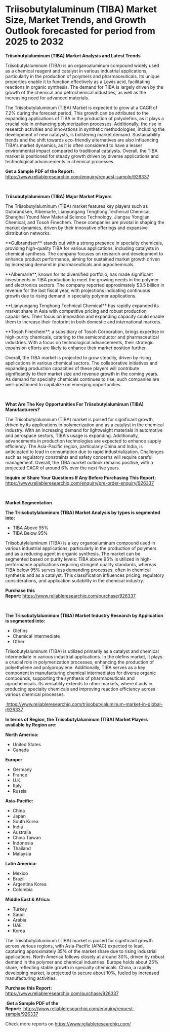 <p><h1>Triisobutylaluminum (TIBA) Market Size, Market Trends, and Growth Outlook forecasted for period from 2025 to 2032</h1></p><p><strong>Triisobutylaluminum (TIBA) Market Analysis and Latest Trends</strong></p>
<p><p>Triisobutylaluminum (TIBA) is an organoaluminum compound widely used as a chemical reagent and catalyst in various industrial applications, particularly in the production of polymers and pharmaceuticals. Its unique properties enable it to function effectively as a Lewis acid, facilitating reactions in organic synthesis. The demand for TIBA is largely driven by the growth of the chemical and petrochemical industries, as well as the increasing need for advanced materials.</p><p>The Triisobutylaluminum (TIBA) Market is expected to grow at a CAGR of 7.2% during the forecast period. This growth can be attributed to the expanding applications of TIBA in the production of polyolefins, as it plays a crucial role in enhancing polymerization processes. Additionally, the rise in research activities and innovations in synthetic methodologies, including the development of new catalysts, is bolstering market demand. Sustainability trends and the shift towards eco-friendly alternatives are also influencing TIBA's market dynamics, as it is often considered to have a lesser environmental impact compared to traditional catalysts. Overall, the TIBA market is positioned for steady growth driven by diverse applications and technological advancements in chemical processes.</p></p>
<p><strong>Get a Sample PDF of the Report:&nbsp;</strong> <a href="https://www.reliableresearchiq.com/enquiry/request-sample/926337?utm_campaign=3073&utm_medium=2&utm_source=Github&utm_content=ia&utm_term=24032025&utm_id=triisobutylaluminum-tiba">https://www.reliableresearchiq.com/enquiry/request-sample/926337</a></p>
<p>&nbsp;</p>
<p><strong>Triisobutylaluminum (TIBA) Major Market Players</strong></p>
<p><p>The Triisobutylaluminum (TIBA) market features key players such as Gulbrandsen, Albemarle, Lianyungang Tenghong Technical Chemical, Shanghai Yound New Material Science Technology, Jiangsu Yongjian Chemical, and Tosoh Finechem. These companies are pivotal in shaping the market dynamics, driven by their innovative offerings and expansive distribution networks.</p><p>**Gulbrandsen** stands out with a strong presence in specialty chemicals, providing high-quality TIBA for various applications, including catalysts in chemical synthesis. The company focuses on research and development to enhance product performance, aiming for sustained market growth driven by increasing demand in pharmaceuticals and agrochemicals.</p><p>**Albemarle**, known for its diversified portfolio, has made significant investments in TIBA production to meet the growing needs in the polymer and electronics sectors. The company reported approximately $3.5 billion in revenue for the last fiscal year, with projections indicating continuous growth due to rising demand in specialty polymer applications.</p><p>**Lianyungang Tenghong Technical Chemical** has rapidly expanded its market share in Asia with competitive pricing and robust production capabilities. Their focus on innovation and expanding capacity could enable them to increase their footprint in both domestic and international markets.</p><p>**Tosoh Finechem**, a subsidiary of Tosoh Corporation, brings expertise in high-purity chemicals, catering to the semiconductor and pharmaceutical industries. With a focus on technological advancements, their strategic expansion efforts are likely to enhance their market position further.</p><p>Overall, the TIBA market is projected to grow steadily, driven by rising applications in various chemical sectors. The collaborative initiatives and expanding production capacities of these players will contribute significantly to their market size and revenue growth in the coming years. As demand for specialty chemicals continues to rise, such companies are well-positioned to capitalize on emerging opportunities.</p></p>
<p>&nbsp;</p>
<p><strong>What Are The Key Opportunities For Triisobutylaluminum (TIBA) Manufacturers?</strong></p>
<p><p>The Triisobutylaluminum (TIBA) market is poised for significant growth, driven by its applications in polymerization and as a catalyst in the chemical industry. With an increasing demand for lightweight materials in automotive and aerospace sectors, TIBA's usage is expanding. Additionally, advancements in production technologies are expected to enhance supply efficiency. The Asia-Pacific region, particularly China and India, is anticipated to lead in consumption due to rapid industrialization. Challenges such as regulatory constraints and safety concerns will require careful management. Overall, the TIBA market outlook remains positive, with a projected CAGR of around 6% over the next five years.</p></p>
<p><strong>Inquire or Share Your Questions If Any Before Purchasing This Report:</strong> <a href="https://www.reliableresearchiq.com/enquiry/pre-order-enquiry/926337?utm_campaign=3073&utm_medium=2&utm_source=Github&utm_content=ia&utm_term=24032025&utm_id=triisobutylaluminum-tiba">https://www.reliableresearchiq.com/enquiry/pre-order-enquiry/926337</a></p>
<p>&nbsp;</p>
<p><strong>Market Segmentation</strong></p>
<p><strong>The Triisobutylaluminum (TIBA) Market Analysis by types is segmented into:</strong></p>
<p><ul><li>TIBA Above 95%</li><li>TIBA Below 95%</li></ul></p>
<p><p>Triisobutylaluminum (TIBA) is a key organoaluminum compound used in various industrial applications, particularly in the production of polymers and as a reducing agent in organic synthesis. The market can be segmented based on purity levels: TIBA above 95% is utilized in high-performance applications requiring stringent quality standards, whereas TIBA below 95% serves less demanding processes, often in chemical synthesis and as a catalyst. This classification influences pricing, regulatory considerations, and application suitability in the chemical industry.</p></p>
<p><strong>Purchase this Report:&nbsp;</strong><a href="https://www.reliableresearchiq.com/purchase/926337?utm_campaign=3073&utm_medium=2&utm_source=Github&utm_content=ia&utm_term=24032025&utm_id=triisobutylaluminum-tiba">https://www.reliableresearchiq.com/purchase/926337</a></p>
<p>&nbsp;</p>
<p><strong>The Triisobutylaluminum (TIBA) Market Industry Research by Application is segmented into:</strong></p>
<p><ul><li>Olefins</li><li>Chemical Intermediate</li><li>Other</li></ul></p>
<p><p>Triisobutylaluminum (TIBA) is utilized primarily as a catalyst and chemical intermediate in various industrial applications. In the olefins market, it plays a crucial role in polymerization processes, enhancing the production of polyethylene and polypropylene. Additionally, TIBA serves as a key component in manufacturing chemical intermediates for diverse organic compounds, supporting the synthesis of pharmaceuticals and agrochemicals. Its versatility extends to other markets, where it aids in producing specialty chemicals and improving reaction efficiency across various chemical processes.</p></p>
<p><a href="https://www.reliableresearchiq.com/triisobutylaluminum-market-in-global-r926337?utm_campaign=3073&utm_medium=2&utm_source=Github&utm_content=ia&utm_term=24032025&utm_id=triisobutylaluminum-tiba">&nbsp;https://www.reliableresearchiq.com/triisobutylaluminum-market-in-global-r926337</a></p>
<p><strong>In terms of Region, the Triisobutylaluminum (TIBA) Market Players available by Region are:</strong></p>
<p>
    <p> <strong> North America: </strong>
        <ul>
            <li>United States</li>
            <li>Canada</li>
        </ul>
        </p> 
    <p> <strong> Europe: </strong>
        <ul>
            <li>Germany</li>
            <li>France</li>
            <li>U.K.</li>
            <li>Italy</li>
            <li>Russia</li>
        </ul>
        </p> 
    <p> <strong> Asia-Pacific: </strong>
        <ul>
            <li>China</li>
            <li>Japan</li>
            <li>South Korea</li>
            <li>India</li>
            <li>Australia</li>
            <li>China Taiwan</li>
            <li>Indonesia</li>
            <li>Thailand</li>
            <li>Malaysia</li>
        </ul>
        </p> 
    <p> <strong> Latin America: </strong>
        <ul>
            <li>Mexico</li>
            <li>Brazil</li>
            <li>Argentina Korea</li>
            <li>Colombia</li>
        </ul>
        </p> 
    <p> <strong> Middle East & Africa: </strong>
        <ul>
            <li>Turkey</li>
            <li>Saudi</li>
            <li>Arabia</li>
            <li>UAE</li>
            <li>Korea</li>
        </ul>
    </p>
    </p>
<p><p>The Triisobutylaluminum (TIBA) market is poised for significant growth across various regions, with Asia-Pacific (APAC) expected to lead, capturing approximately 35% of the market share due to rising industrial applications. North America follows closely at around 30%, driven by robust demand in the polymer and chemical industries. Europe holds about 25% share, reflecting stable growth in specialty chemicals. China, a rapidly developing market, is projected to secure about 10%, fueled by increased manufacturing activities.</p></p>
<p><strong>Purchase this Report: </strong><a href="https://www.reliableresearchiq.com/purchase/926337?utm_campaign=3073&utm_medium=2&utm_source=Github&utm_content=ia&utm_term=24032025&utm_id=triisobutylaluminum-tiba">https://www.reliableresearchiq.com/purchase/926337</a></p>
<p>&nbsp;<strong>Get a Sample PDF of the Report:&nbsp;&nbsp;</strong><a href="https://www.reliableresearchiq.com/enquiry/request-sample/926337?utm_campaign=3073&utm_medium=2&utm_source=Github&utm_content=ia&utm_term=24032025&utm_id=triisobutylaluminum-tiba">https://www.reliableresearchiq.com/enquiry/request-sample/926337</a></p>
<p><strong></strong></p>
<p>Check more reports on <a href="https://www.reliableresearchiq.com/?utm_campaign=3073&utm_medium=2&utm_source=Github&utm_content=ia&utm_term=24032025&utm_id=triisobutylaluminum-tiba">https://www.reliableresearchiq.com/</a></p>